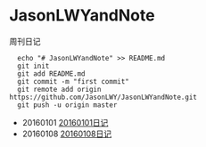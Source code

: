 # JasonLWYandNote
周刊日记
```
  echo "# JasonLWYandNote" >> README.md
  git init
  git add README.md
  git commit -m "first commit"
  git remote add origin https://github.com/JasonLWY/JasonLWYandNote.git
  git push -u origin master
```
- 20160101 <a href="https://github.com/JasonLWY/JasonLWYandNote/tree/master/20160101">20160101日记</a>
- 20160108 <a href="https://github.com/JasonLWY/JasonLWYandNote/tree/master/20160108">20160108日记</a> 
